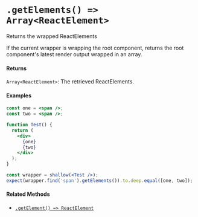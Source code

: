 # `.getElements() => Array<ReactElement>`

Returns the wrapped ReactElements

If the current wrapper is wrapping the root component, returns the root component's latest render output wrapped in an array.


#### Returns

`Array<ReactElement>`: The retrieved ReactElements.



#### Examples

```jsx
const one = <span />;
const two = <span />;

function Test() {
  return (
    <div>
      {one}
      {two}
    </div>
  );
}

const wrapper = shallow(<Test />);
expect(wrapper.find('span').getElements()).to.deep.equal([one, two]);
```



#### Related Methods

- [`.getElement() => ReactElement`](getElement.md)
